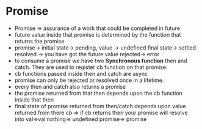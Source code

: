 # Promise
* Promise => assurance of a work that could be completed in future
* future value inside that promise is determined by the function that returns the promise
* promise-> initial state-> pending, value -> undefined
            final state-> settled     
        resolved -> you have got the future value 
        rejected-> error
* to consume a promise we have two **Synchronous function** then and catch. They are used to register cb function on that promise.
* cb functions passed inside then and catch are async
* promise can only be rejected or resolved once in a lifetime.
* every then and catch also returns a promise
* the promise returned from that then depends upon the cb function inside that then
* final state of promise returned from then/catch depends upon value returned from there cb => if cb returns then your promise will resolve into 
                        val=>val 
                        nothing=> undefined 
                        promise=> promise
